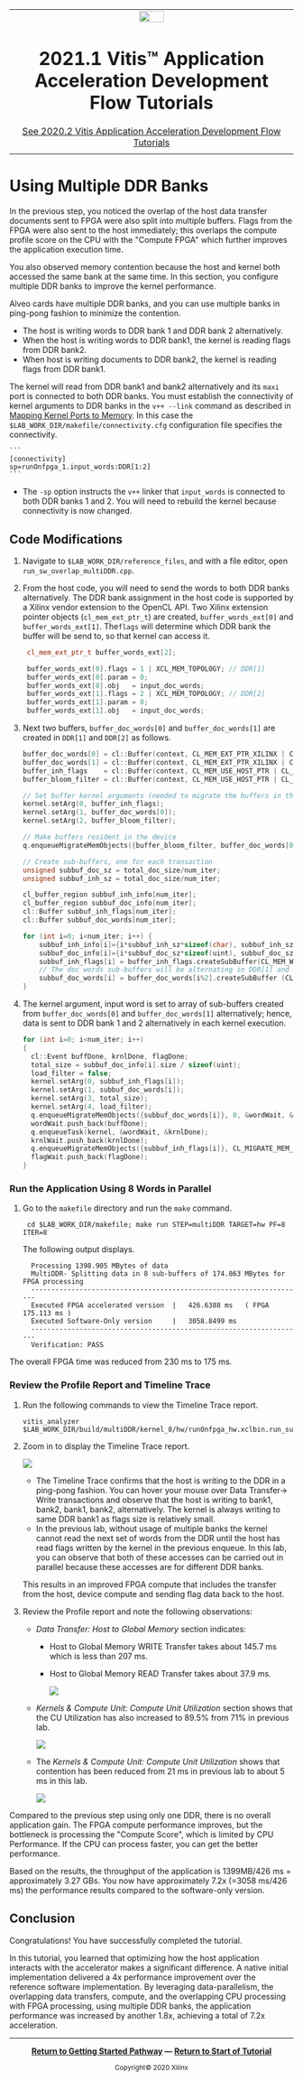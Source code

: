 <table class="sphinxhide">
 <tr>
   <td align="center"><img src="https://www.xilinx.com/content/dam/xilinx/imgs/press/media-kits/corporate/xilinx-logo.png" width="30%"/><h1>2021.1 Vitis™ Application Acceleration Development Flow Tutorials</h1>
   <a href="https://github.com/Xilinx/Vitis-Tutorials/tree/2020.2">See 2020.2 Vitis Application Acceleration Development Flow Tutorials</a>
   </td>
 </tr>
 <tr>
 <td>
 </td>
 </tr>
</table>

# Using Multiple DDR Banks

In the previous step, you noticed the overlap of the host data transfer documents sent to FPGA were also split into multiple buffers. Flags from the FPGA were also sent to the host immediately; this overlaps the compute profile score on the CPU with the "Compute FPGA" which further improves the application execution time.

You also observed memory contention because the host and kernel both accessed the same bank at the same time.
In this section, you configure multiple DDR banks to improve the kernel performance.

Alveo cards have multiple DDR banks, and you can use multiple banks in ping-pong fashion to minimize the contention.

* The host is writing words to DDR bank 1 and DDR bank 2 alternatively. 
* When the host is writing words to DDR bank1, the kernel is reading flags from DDR bank2. 
* When host is writing documents to DDR bank2, the kernel is reading flags from DDR bank1. 

The kernel will read from DDR bank1 and bank2 alternatively and its `maxi` port is connected to both DDR banks. You must establish the connectivity of kernel arguments to DDR banks in the `v++ --link` command as described in [Mapping Kernel Ports to Memory](https://www.xilinx.com/html_docs/xilinx2021_1/vitis_doc/buildingdevicebinary.html#ejl1524519365386). In this case the `$LAB_WORK_DIR/makefile/connectivity.cfg` configuration file specifies the connectivity. 

    ```
    [connectivity]
    sp=runOnfpga_1.input_words:DDR[1:2] 
    ```
   - The `-sp` option instructs the `v++` linker that `input_words` is connected to both DDR banks 1 and 2. You will need to rebuild the kernel because connectivity is now changed.


## Code Modifications

1. Navigate to `$LAB_WORK_DIR/reference_files`, and with a file editor, open `run_sw_overlap_multiDDR.cpp`.

3. From the host code, you will need to send the words to both DDR banks alternatively. The DDR bank assignment in the host code is supported by a Xilinx vendor extension to the OpenCL API. Two Xilinx extension pointer objects (`cl_mem_ext_ptr_t`) are created, `buffer_words_ext[0]` and `buffer_words_ext[1]`. The`flags` will determine which DDR bank the buffer will be send to, so that kernel can access it.

   ```cpp
    cl_mem_ext_ptr_t buffer_words_ext[2];

    buffer_words_ext[0].flags = 1 | XCL_MEM_TOPOLOGY; // DDR[1]
    buffer_words_ext[0].param = 0;
    buffer_words_ext[0].obj   = input_doc_words;
    buffer_words_ext[1].flags = 2 | XCL_MEM_TOPOLOGY; // DDR[2]
    buffer_words_ext[1].param = 0;
    buffer_words_ext[1].obj   = input_doc_words;
   ```  

4. Next two buffers, `buffer_doc_words[0]` and `buffer_doc_words[1]` are created in `DDR[1]` and `DDR[2]` as follows.

    ```cpp 
    buffer_doc_words[0] = cl::Buffer(context, CL_MEM_EXT_PTR_XILINX | CL_MEM_USE_HOST_PTR | CL_MEM_READ_ONLY, total_size*sizeof(uint), &buffer_words_ext[0]);
    buffer_doc_words[1] = cl::Buffer(context, CL_MEM_EXT_PTR_XILINX | CL_MEM_USE_HOST_PTR | CL_MEM_READ_ONLY, total_size*sizeof(uint), &buffer_words_ext[1]);
    buffer_inh_flags    = cl::Buffer(context, CL_MEM_USE_HOST_PTR | CL_MEM_WRITE_ONLY, total_size*sizeof(char),output_inh_flags);
    buffer_bloom_filter = cl::Buffer(context, CL_MEM_USE_HOST_PTR | CL_MEM_READ_ONLY, bloom_filter_size*sizeof(uint),bloom_filter);

    // Set buffer kernel arguments (needed to migrate the buffers in the correct memory)
    kernel.setArg(0, buffer_inh_flags);
    kernel.setArg(1, buffer_doc_words[0]);
    kernel.setArg(2, buffer_bloom_filter);

    // Make buffers resident in the device
    q.enqueueMigrateMemObjects({buffer_bloom_filter, buffer_doc_words[0], buffer_doc_words[1], buffer_inh_flags}, CL_MIGRATE_MEM_OBJECT_CONTENT_UNDEFINED);

    // Create sub-buffers, one for each transaction
    unsigned subbuf_doc_sz = total_doc_size/num_iter;
    unsigned subbuf_inh_sz = total_doc_size/num_iter;

    cl_buffer_region subbuf_inh_info[num_iter];
    cl_buffer_region subbuf_doc_info[num_iter];
    cl::Buffer subbuf_inh_flags[num_iter];
    cl::Buffer subbuf_doc_words[num_iter];

    for (int i=0; i<num_iter; i++) {
        subbuf_inh_info[i]={i*subbuf_inh_sz*sizeof(char), subbuf_inh_sz*sizeof(char)};
        subbuf_doc_info[i]={i*subbuf_doc_sz*sizeof(uint), subbuf_doc_sz*sizeof(uint)};
        subbuf_inh_flags[i] = buffer_inh_flags.createSubBuffer(CL_MEM_WRITE_ONLY, CL_BUFFER_CREATE_TYPE_REGION, &subbuf_inh_info[i]);
        // The doc words sub-buffers will be alternating in DDR[1] and DDR[2]
        subbuf_doc_words[i] = buffer_doc_words[i%2].createSubBuffer (CL_MEM_READ_ONLY,  CL_BUFFER_CREATE_TYPE_REGION, &subbuf_doc_info[i]);
    }
    ```

5. The kernel argument, input word is set to array of sub-buffers created from `buffer_doc_words[0]` and `buffer_doc_words[1]` alternatively; hence, data is sent to DDR bank 1 and 2 alternatively in each kernel execution. 



    ```cpp 
    for (int i=0; i<num_iter; i++)
    {
      cl::Event buffDone, krnlDone, flagDone;
      total_size = subbuf_doc_info[i].size / sizeof(uint);
      load_filter = false;
      kernel.setArg(0, subbuf_inh_flags[i]);
      kernel.setArg(1, subbuf_doc_words[i]);
      kernel.setArg(3, total_size);
      kernel.setArg(4, load_filter);
      q.enqueueMigrateMemObjects({subbuf_doc_words[i]}, 0, &wordWait, &buffDone);
      wordWait.push_back(buffDone);
      q.enqueueTask(kernel, &wordWait, &krnlDone);
      krnlWait.push_back(krnlDone);
      q.enqueueMigrateMemObjects({subbuf_inh_flags[i]}, CL_MIGRATE_MEM_OBJECT_HOST, &krnlWait, &flagDone);
      flagWait.push_back(flagDone);
    }
    ```

### Run the Application Using 8 Words in Parallel

1. Go to the `makefile` directory and run the `make` command.

    ```
     cd $LAB_WORK_DIR/makefile; make run STEP=multiDDR TARGET=hw PF=8 ITER=8
    ```

    The following output displays.

    ```
      Processing 1398.905 MBytes of data
      MultiDDR- Splitting data in 8 sub-buffers of 174.863 MBytes for FPGA processing
      --------------------------------------------------------------------
      Executed FPGA accelerated version  |   426.6388 ms   ( FPGA 175.113 ms )
      Executed Software-Only version     |   3058.8499 ms
      --------------------------------------------------------------------
      Verification: PASS
    ```

  The overall FPGA time was reduced from 230 ms to 175 ms.

### Review the Profile Report and Timeline Trace
  
1. Run the following commands to view the Timeline Trace report.

    ```
    vitis_analyzer $LAB_WORK_DIR/build/multiDDR/kernel_8/hw/runOnfpga_hw.xclbin.run_summary
    ```

2. Zoom in to display the Timeline Trace report.

    ![](./images/multiDDR_timeline_trace_1.PNG)

    - The Timeline Trace confirms that the host is writing to the DDR in a ping-pong fashion. You can hover your mouse over Data Transfer-> Write transactions and observe that the host is writing to bank1, bank2, bank1, bank2, alternatively.
    The kernel is always writing to same DDR bank1 as flags size is relatively small.
    - In the previous lab, without usage of multiple banks the kernel cannot read the next set of words from the DDR until the host has read flags written by the kernel in the previous enqueue. In this lab, you can observe that both of these accesses can be carried out in parallel because these accesses are for different DDR banks. 

    This results in an improved FPGA compute that includes the transfer from the host, device compute and sending flag data back to the host.

3. Review the Profile report and note the following observations:

    *  *Data Transfer: Host to Global Memory* section indicates:
        - Host to Global Memory WRITE Transfer takes about 145.7 ms which is less than 207 ms.
        - Host to Global Memory READ Transfer takes about 37.9 ms.

          ![](./images/multiDDR_profile_host.PNG)

   * *Kernels & Compute Unit: Compute Unit Utilization* section shows that the CU Utilization has also increased to 89.5% from 71% in previous lab.

      ![](./images/multiDDR_profile_CU_util.PNG)

    * The *Kernels & Compute Unit: Compute Unit Utilization* shows that contention has been reduced from 21 ms in previous lab to about 5 ms in this lab.

      ![](./images/multiDDR_stalls.PNG)

Compared to the previous step using only one DDR, there is no overall application gain. The FPGA compute performance improves, but the bottleneck is processing the "Compute Score", which is limited by CPU Performance. If the CPU can process faster, you can get the better performance.  

Based on the results, the throughput of the application is 1399MB/426 ms = approximately 3.27 GBs. You now have approximately 7.2x (=3058 ms/426 ms) the performance results compared to the software-only version.

## Conclusion

Congratulations! You have successfully completed the tutorial.

In this tutorial, you learned that optimizing how the host application interacts with the accelerator makes a significant difference. A native initial implementation delivered a 4x performance improvement over the reference software implementation. By leveraging data-parallelism, the overlapping data transfers, compute, and the overlapping CPU processing with FPGA processing, using multiple DDR banks, the application performance was increased by another 1.8x, achieving a total of 7.2x acceleration.


---------------------------------------
<p align="center" class="sphinxhide"><b><a href="/docs/vitis-getting-started/">Return to Getting Started Pathway</a> — <a href="./README.md">Return to Start of Tutorial</a></b></p>
<p align="center" class="sphinxhide"><sup>Copyright&copy; 2020 Xilinx</sup></p>

